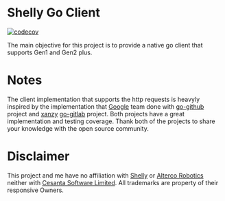 # Shelly Go Client

[![codecov](https://codecov.io/github/rubemlrm/go-shelly/graph/badge.svg?token=KMFD7E3XGG)](https://codecov.io/github/rubemlrm/go-shelly)

The main objective for this project is to provide a native go client that supports Gen1 and Gen2 plus.



# Notes

The client implementation that supports the http requests is heavyly inspired by the implementation that [Google](https://github.com/google) team done with [go-github](https://github.com/google/go-github) project and [xanzy](https://github.com/xanzy) [go-gitlab](https://github.com/xanzy/go-gitlab) project. Both projects have a great implementation and testing coverage. Thank both of the projects to share your knowledge with the open source community.



# Disclaimer

This project and me have no affiliation with [Shelly](https://shelly.pt/) or [Alterco Robotics](https://allterco.com/en/home/)  neither with [Cesanta Software Limited](https://cesanta.com/).
All trademarks are property of their responsive Owners.
